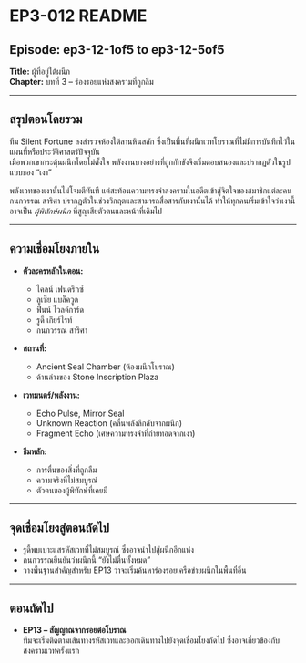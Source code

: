 # EP3-012 README

## Episode: ep3-12-1of5 to ep3-12-5of5  
**Title:** ผู้ที่อยู่ใต้ผนึก  
**Chapter:** บทที่ 3 – ร่องรอยแห่งสงครามที่ถูกลืม  

---

## สรุปตอนโดยรวม

ทีม Silent Fortune ลงสำรวจห้องใต้ลานหินสลัก ซึ่งเป็นพื้นที่ผนึกเวทโบราณที่ไม่มีการบันทึกไว้ในแผนที่หรือประวัติศาสตร์ปัจจุบัน  
เมื่อพวกเขากระตุ้นผนึกโดยไม่ตั้งใจ พลังงานบางอย่างที่ถูกกักขังจึงเริ่มตอบสนองและปรากฏตัวในรูปแบบของ “เงา”

พลังเวทของเงานั้นไม่โจมตีทันที แต่สะท้อนความทรงจำสงครามในอดีตเข้าสู่จิตใจของสมาชิกแต่ละคน  
กนกวรรณ สาริศา ปรากฏตัวในช่วงวิกฤตและสามารถสื่อสารกับเงานั้นได้ ทำให้ทุกคนเริ่มเข้าใจว่าเงานี้อาจเป็น *ผู้พิทักษ์ผนึก* ที่สูญเสียตัวตนและหน้าที่เดิมไป

---

## ความเชื่อมโยงภายใน

- **ตัวละครหลักในตอน:**  
  - ไคลน์ เฟนดริกซ์  
  - ลูเซีย แบล็ควูด  
  - ฟินน์ ไวลด์การ์ด  
  - รูดี้ เกียร์ไรท์  
  - กนกวรรณ สาริศา

- **สถานที่:**  
  - Ancient Seal Chamber (ห้องผนึกโบราณ)  
  - ด้านล่างของ Stone Inscription Plaza

- **เวทมนตร์/พลังงาน:**  
  - Echo Pulse, Mirror Seal  
  - Unknown Reaction (คลื่นพลังลึกลับจากผนึก)  
  - Fragment Echo (เศษความทรงจำที่ถ่ายทอดจากเงา)

- **ธีมหลัก:**  
  - การตื่นของสิ่งที่ถูกลืม  
  - ความจริงที่ไม่สมบูรณ์  
  - ตัวตนของผู้พิทักษ์ที่เคยมี

---

## จุดเชื่อมโยงสู่ตอนถัดไป

- รูดี้พบเบาะแสรหัสเวทที่ไม่สมบูรณ์ ซึ่งอาจนำไปสู่ผนึกอีกแห่ง
- กนกวรรณยืนยันว่าผนึกนี้ “ยังไม่ตื่นทั้งหมด”
- วางพื้นฐานสำคัญสำหรับ EP13 ว่าจะเริ่มค้นหาร่องรอยเครือข่ายผนึกในพื้นที่อื่น

---

## ตอนถัดไป

- **EP13 – สัญญาณจากรอยต่อโบราณ**  
ทีมจะเริ่มติดตามเส้นทางรหัสเวทและออกเดินทางไปยังจุดเชื่อมโยงถัดไป ซึ่งอาจเกี่ยวข้องกับสงครามเวทครั้งแรก
